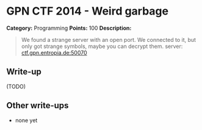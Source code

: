 # GPN CTF 2014 - Weird garbage

**Category:** Programming
**Points:** 100
**Description:**

> We found a strange server with an open port. We connected to it, but only got strange symbols, maybe you can decrypt them.
server: [ctf.gpn.entropia.de:50070](ctf.gpn.entropia.de:50070)

## Write-up

(TODO)

## Other write-ups

* none yet
